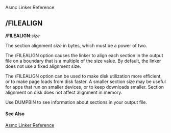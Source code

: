 Asmc Linker Reference

## /FILEALIGN

**/FILEALIGN**:_size_

The section alignment _size_ in bytes, which must be a power of two.

The /FILEALIGN option causes the linker to align each section in the output file on a boundary that is a multiple of the size value. By default, the linker does not use a fixed alignment size.

The /FILEALIGN option can be used to make disk utilization more efficient, or to make page loads from disk faster. A smaller section size may be useful for apps that run on smaller devices, or to keep downloads smaller. Section alignment on disk does not affect alignment in memory.

Use DUMPBIN to see information about sections in your output file.

#### See Also

[Asmc Linker Reference](link.md)
